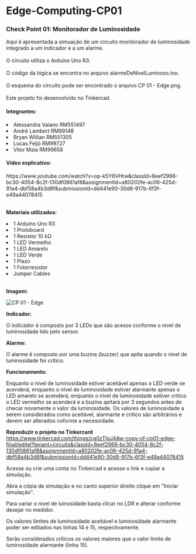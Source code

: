 # Edge-Computing-CP01

<h3>Check Point 01: Monitorador de Luminosidade</h3>

<p>Aqui é apresentada a simuação de um circuito monitorador de luminosidade integrado a um indicador e a um alarme.
<br>
<br>O circuito utiliza o Arduino Uno R3.
<br>
<br>O código da lógica se encontra no arquivo alarmeDeNivelLuminoso.ino.
<br>
<br>O esquema do circuito pode ser encontrado o arquivo CP 01 - Edge.png.
<br>
<br>Este projeto foi desenvolvido no Tinkercad.<p>

<h4>Integrantes:</h4> 

<li>Alessandra Vaiano RM551497</li>  

<li>André Lambert RM99148</li>  

<li>Bryan Willian RM551305</li>

<li>Lucas Feijó RM99727</li>
  
<li>Vitor Maia RM99658</li>

<h4>Vídeo explicativo:</h4>
https://www.youtube.com/watch?v=op-k5Y6VHtw&classId=8eef2966-bc30-4054-8c2f-130df0861af8&assignmentId=a80202fe-ac06-425d-91a4-dbf58a4b3d8f&submissionId=dd441e90-30d8-917b-6f3f-e49a44078415

<br><b>Materiais utilizados:</b>
<li>1 Arduino Uno R3</li>
<li>1 Protoboard</li>
<li>1 Resistor 10 kΩ</li>
<li>1 LED Vermelho</li>
<li>1 LED Amarelo</li>
<li>1 LED Verde</li>
<li>1 Piezo</li>
<li>1 Fotorresistor</li>
<li>Jumper Cables</li>

<br><b>Imagem:</b>

![CP 01 - Edge](https://user-images.githubusercontent.com/126624520/233856907-0710e787-5803-4717-baf5-7c602ec11e2c.png)

<b>Indicador:</b>

O indicador é composto por 3 LEDs que são acesos conforme o nível de luminosidade lido pelo sensor.

<b>Alarme:</b>

O alarme é composto por uma buzina (buzzer) que apita quando o nível de luminosidade for crítico.

<b>Funcionamento:</b>

Enquanto o nível de luminosidade estiver aceitável apenas o LED verde se acenderá; enquanto o nível de luminosidade estiver alarmante apenas o LED amarelo se acenderá; enquanto o nível de luminosidade estiver crítico o LED vermelho se acenderá e a buzina apitará por 3 segundos antes de checar novamente o valor da luminosidade. Os valores de luminosidade a serem considerados como aceitável, alarmante e crítico são arbitrários e devem ser alterados coforme a necessidade.

<b>Reproduzir o projeto no Tinkercard</b>
<br>https://www.tinkercad.com/things/cg0zTIgJ4Aw-copy-of-cp01-edge-final/editel?tenant=circuits&classId=8eef2966-bc30-4054-8c2f-130df0861af8&assignmentId=a80202fe-ac06-425d-91a4-dbf58a4b3d8f&submissionId=dd441e90-30d8-917b-6f3f-e49a44078415</h4> 

Acesse ou crie uma conta no Tinkercad e acesse o link e copiar a simulação.

Abra a cópia da simulação e no canto superior direito clique em "Iniciar simulação".

Para variar o nivel de luinosidade basta clicar no LDR e alterar conforme desejar no medidor.

Os valores limites de luminosidade aceitável e luminosidade alarmante poder ser editados nas linhas 14 e 15, respectivamente.

Serão considerados críticos os valores maiores que o valor limite de luminosidade alarmante (linha 15).
